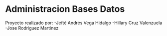 # Administracion Bases Datos
 Proyecto realizado por:
-Jefté Andrés Vega Hidalgo
-Hillary Cruz Valenzuela
-Jose Rodriguez Martinez
